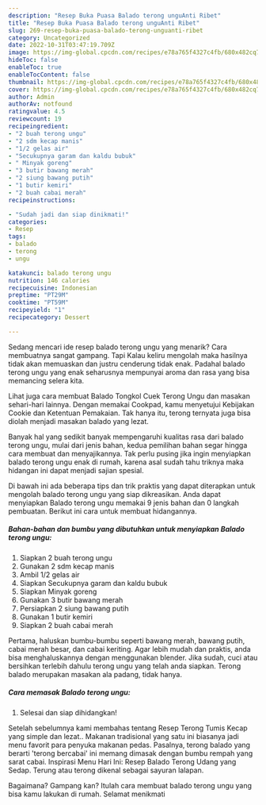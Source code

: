 ```yaml
---
description: "Resep Buka Puasa Balado terong unguAnti Ribet"
title: "Resep Buka Puasa Balado terong unguAnti Ribet"
slug: 269-resep-buka-puasa-balado-terong-unguanti-ribet
category: Uncategorized
date: 2022-10-31T03:47:19.709Z
image: https://img-global.cpcdn.com/recipes/e78a765f4327c4fb/680x482cq70/balado-terong-ungu-foto-resep-utama.jpg
hideToc: false
enableToc: true
enableTocContent: false
thumbnail: https://img-global.cpcdn.com/recipes/e78a765f4327c4fb/680x482cq70/balado-terong-ungu-foto-resep-utama.jpg
cover: https://img-global.cpcdn.com/recipes/e78a765f4327c4fb/680x482cq70/balado-terong-ungu-foto-resep-utama.jpg
author: Admin
authorAv: notfound
ratingvalue: 4.5
reviewcount: 19
recipeingredient:
- "2 buah terong ungu"
- "2 sdm kecap manis"
- "1/2 gelas air"
- "Secukupnya garam dan kaldu bubuk"
- " Minyak goreng"
- "3 butir bawang merah"
- "2 siung bawang putih"
- "1 butir kemiri"
- "2 buah cabai merah"
recipeinstructions:

- "Sudah jadi dan siap dinikmati!"
categories:
- Resep
tags:
- balado
- terong
- ungu

katakunci: balado terong ungu 
nutrition: 146 calories
recipecuisine: Indonesian
preptime: "PT29M"
cooktime: "PT59M"
recipeyield: "1"
recipecategory: Dessert

---
```



Sedang mencari ide resep balado terong ungu yang menarik? Cara membuatnya sangat gampang. Tapi Kalau keliru mengolah maka hasilnya tidak akan memuaskan dan justru cenderung tidak enak. Padahal balado terong ungu yang enak seharusnya mempunyai aroma dan rasa yang bisa memancing selera kita.


Lihat juga cara membuat Balado Tongkol Cuek Terong Ungu dan masakan sehari-hari lainnya. Dengan memakai Cookpad, kamu menyetujui Kebijakan Cookie dan Ketentuan Pemakaian. Tak hanya itu, terong ternyata juga bisa diolah menjadi masakan balado yang lezat.

Banyak hal yang sedikit banyak mempengaruhi kualitas rasa dari balado terong ungu, mulai dari jenis bahan, kedua pemilihan bahan segar hingga cara membuat dan menyajikannya. Tak perlu pusing jika ingin menyiapkan balado terong ungu enak di rumah, karena asal sudah tahu triknya maka hidangan ini dapat menjadi sajian spesial.


Di bawah ini ada beberapa tips dan trik praktis yang dapat diterapkan untuk mengolah balado terong ungu yang siap dikreasikan. Anda dapat menyiapkan Balado terong ungu memakai 9 jenis bahan dan 0 langkah pembuatan. Berikut ini cara untuk membuat hidangannya.

<!--inarticleads1-->

##### Bahan-bahan dan bumbu yang dibutuhkan untuk menyiapkan Balado terong ungu:

1. Siapkan 2 buah terong ungu
1. Gunakan 2 sdm kecap manis
1. Ambil 1/2 gelas air
1. Siapkan Secukupnya garam dan kaldu bubuk
1. Siapkan  Minyak goreng
1. Gunakan 3 butir bawang merah
1. Persiapkan 2 siung bawang putih
1. Gunakan 1 butir kemiri
1. Siapkan 2 buah cabai merah


Pertama, haluskan bumbu-bumbu seperti bawang merah, bawang putih, cabai merah besar, dan cabai keriting. Agar lebih mudah dan praktis, anda bisa menghaluskannya dengan menggunakan blender. Jika sudah, cuci atau bersihkan terlebih dahulu terong ungu yang telah anda siapkan. Terong balado merupakan masakan ala padang, tidak hanya. 

<!--inarticleads2-->

##### Cara memasak Balado terong ungu:


1. Selesai dan siap dihidangkan!

Setelah sebelumnya kami membahas tentang Resep Terong Tumis Kecap yang simple dan lezat.. Makanan tradisional yang satu ini biasanya jadi menu favorit para penyuka makanan pedas. Pasalnya, terong balado yang berarti &#39;terong bercabai&#39; ini memang dimasak dengan bumbu rempah yang sarat cabai. Inspirasi Menu Hari Ini: Resep Balado Terong Udang yang Sedap. Terung atau terong dikenal sebagai sayuran lalapan. 

Bagaimana? Gampang kan? Itulah cara membuat balado terong ungu yang bisa kamu lakukan di rumah. Selamat menikmati

